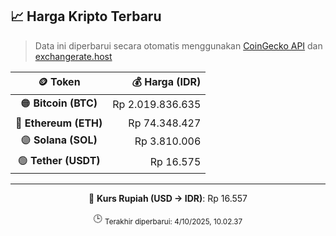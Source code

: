 

<!-- HARGA_KRIPTO -->
## 📈 Harga Kripto Terbaru

> Data ini diperbarui secara otomatis menggunakan [CoinGecko API](https://www.coingecko.com/) dan [exchangerate.host](https://exchangerate.host/)

<div align="center">

| 🪙 Token | 💰 Harga (IDR) |
|:------:|---------------:|
| 🟠 **Bitcoin (BTC)**   | Rp 2.019.836.635 |
| 🔵 **Ethereum (ETH)**  | Rp 74.348.427 |
| 🟣 **Solana (SOL)**    | Rp 3.810.006 |
| 🟢 **Tether (USDT)**   | Rp 16.575 |

---

💱 **Kurs Rupiah (USD → IDR)**: Rp 16.557

🕒 <sub>Terakhir diperbarui: 4/10/2025, 10.02.37</sub>

</div>
<!-- /HARGA_KRIPTO -->